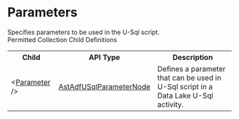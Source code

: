 # Parameters

<div class="LanguageSummary"><div class ="SummaryItem">Specifies parameters to be used in the U-Sql script.</div></div><div class="SchemaBindingGroup"><div class="SchemaBindingGroupHeader">Permitted Collection Child Definitions</div><table id="SchemaBindingList" class="SchemaBindingList"><tbody><tr><th class="SchemaBindingNameColumnHeader">Child</th><th class="SchemaBindingTypeColumnHeader">API Type</th><th class="SchemaBindingSummaryColumnHeader">Description</th></tr><tr class="cd0"><td class="SchemaBindingName"><span class="punc">&lt;</span><a href=Varigence.Languages.Biml.DataFactory.AstAdfUSqlParameterNode.html">Parameter</a><span class="punc"> /&gt;</span></td><td class="SchemaBindingType"><a href="../api-reference/Varigence.Languages.Biml.DataFactory.AstAdfUSqlParameterNode.html">AstAdfUSqlParameterNode</a></td><td class="SchemaBindingSummary">Defines a parameter that can be used in U-Sql script in a Data Lake U-Sql activity.</td></tr></tbody></table></div>